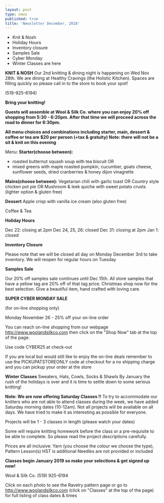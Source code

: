 ```yaml
---
layout: post
type: news
published: true
title: 'Newsletter December, 2018'
---
```


- Knit & Nosh
- Holiday Hours 
- Inventory closure
- Samples Sale
- Cyber Monday
- Winter Classes are here

<strong>KNIT & NOSH</strong>
Our 2nd knitting & dining night is happening on Wed Nov 28th. We are dining at Healthy Cravings
(the Holistic Kitchen). Spaces are filling quickly so please call in to the store to book your spot!

(519-925-6194)

<strong>Bring your knitting!

Guests will assemble at Wool & Silk Co. where you can enjoy 20% off shopping from 5:30 - 6:20pm. After that time we will proceed across the road to dinner for 6:30pm.

All menu choices and combinations including starter, main, dessert & coffee or tea are $20 per person (+tax & gratuity)
Note: there will not be a sit & knit on this evening</strong>

Menu:
<strong>Starter(choose between):</strong>
 - roasted butternut squash soup with tea biscuit
          OR
 - mixed greens with maple roasted pumpkin, cucumber, goats
         cheese, sunflower seeds, dried cranberries
         & honey dijon vinagrette<br />
         
<strong>Mains(choose between):</strong>
Vegetarian chili with garlic toast
               OR
Country style chicken pot pie
               OR
Mushroom & leek quiche with sweet potato crusts (lighter option & gluten free)<br />

<strong>Dessert</strong>
Apple crisp with vanilla ice cream (also gluten free)

Coffee & Tea

<strong>Holiday Hours</strong>

Dec 22: closing at 2pm
Dec 24, 25, 26: closed
Dec 31: closing at 2pm
           Jan 1: closed

<strong>Inventory Closure</strong>

Please note that we will be closed all day on Monday December 3rd to take inventory. We will reopen for regular hours on Tuesday

<strong>Samples Sale</strong>

Our 20% off samples sale continues until Dec 15th. All store samples that have a yellow tag are 20% off of that tag price. Christmas shop now for the best selection.
Give a beautiful item, hand crafted with loving care.

<strong>SUPER CYBER MONDAY SALE</strong>

(for on-line shopping only)

Monday November 26 - 25% off your on-line order

You can reach on-line shopping from our webpage http://www.woolandsilkco.com
then click on the "Shop Now" tab
at the top of the page.

Use code CYBER25 at check-out

If you are local but would still like to enjoy the on-line deals remember to use the
PICKUPATSTOREONLY 
code at checkout for a no shipping charge and you can pickup your order at the store

<strong>Winter Classes</strong>
Sweaters, Hats, Cowls,
Socks & Shawls
By January the rush of the holidays is over and it is time to settle down to some serious knitting!

<strong>Note:   We are now offering Saturday Classes !!</strong>
To try to accommodate our knitters who are not able to attend classes during the week, we have added Saturday morning dates (10-12am). Not all projects will be available on all days. We have tried to make it as interesting as possible for everyone.

Projects will be 1 - 3 classes in length (please watch your dates)

Some will require knitting homework before the class or a pre-requisite to be able to complete. So please read the project descriptions carefully. 

Prices are all inclusive: 
Yarn (you choose the colour we choose the type),
Pattern
Lesson(s) 
HST is additional 
Needles are not provided or included

<strong>Classes begin January 2019 so make your selections & get signed up now!</strong>

Wool & Silk Co.  (519) 925-6194

Click on each photo to see the Ravelry pattern page
or go to http://www.woolandsilkco.com 
(click on "Classes" at the top of the page)
for full listing of class dates & times 
